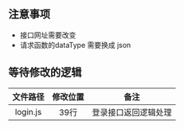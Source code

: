 ## 注意事项
* 接口网址需要改变
* 请求函数的dataType 需要换成 json

## 等待修改的逻辑
文件路径        |            修改位置        |      备注
:-------------:|:-------------------------:|:---------------:
login.js       |          39行              |   登录接口返回逻辑处理